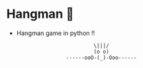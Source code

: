 # Hangman 💚

* Hangman game in python !!

                               \|||/
                               (o o)
                      ------ooO-(_)-Ooo------
                            



